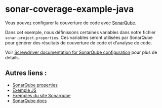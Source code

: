 # sonar-coverage-example-java

Vous pouvez configurer la couverture de code avec [SonarQube](https://www.sonarqube.org/).

Dans cet exemple, nous définissons certaines variables dans notre fichier `sonar-project.properties`. Ces variables seront utilisées par SonarQube pour générer des résultats de couverture de code et d'analyse de code.

Voir [Screwdriver documentation for SonarQube configuration](https://docs.screwdriver.cd/user-guide/configuration/code-coverage#sonarqube) pour plus de details.

## Autres liens :
* [SonarQube properties](https://docs.sonarqube.org/display/SONAR/Analysis+Parameters)
* [Exemple JS](https://github.com/screwdriver-cd-test/sonar-coverage-example-javascript)
* [Exemples du site Sonarqube](https://github.com/SonarSource/sonar-scanning-examples)
* [SonarQube docs](https://docs.sonarqube.org/display/SCAN)
